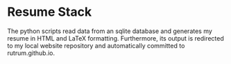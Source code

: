 # Resume Stack

The python scripts read data from an sqlite database and generates my resume in HTML and LaTeX formatting.  Furthermore, its output is redirected to my local website repository and automatically committed to rutrum.github.io.